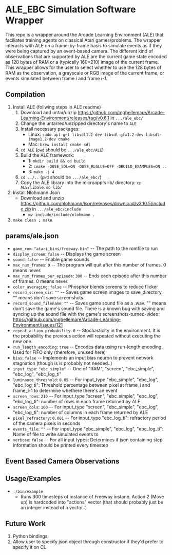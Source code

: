 # ALE_EBC Simulation Software Wrapper #

This repo is a wrapper around the Arcade Learning Environment (ALE) that faciliates training agents on classical Atari games/problems. The wrapper interacts with ALE on a frame-by-frame basis to simulate events as if they were being captured by an event-based camera. The different kind of observations that are supported by ALE are the current game state encoded as 128 bytes of RAM or a (typically 160\*210) image of the current frame. This wrapper allows for the user to select whether to use the 128 bytes of RAM as the observation, a grayscale or RGB image of the current frame, or events simulated between frame *i* and frame *i-1*.

## Compilation ##

1. Install ALE (follwing steps in ALE readme)
    1. Download and untar/unzip https://github.com/mgbellemare/Arcade-Learning-Environment/releases/tag/v0.6.1 in `.../ale_ebc/`
    2. Change the untarred/unzipped directory's name to `ALE`
    3. Install necessary packages:
        - Linux: `sudo apt-get libsdl1.2-dev libsdl-gfx1.2-dev libsdl-image1.2-dev cmake`
        - Mac: `brew install cmake sdl`
    4. `cd ALE` (`pwd` should be `.../ale_ebc/ALE`)
    5. Build the ALE framework:
        - 1: `mkdir build && cd build`
        - 2: `cmake -DUSE_SDL=ON -DUSE_RLGLUE=OFF -DBUILD_EXAMPLES=ON ..`
        - 3: `make -j 4`
    6. `cd ../..` (`pwd` should be `.../ale_ebc/`)
    7. Copy the ALE library into the microapp's lib/ directory: `cp ALE/libale.so lib/`
2. Install Nlohmann Json
    - Download and unzip https://github.com/nlohmann/json/releases/download/v3.10.5/include.zip in `.../ale_ebc/include`
        - `mv include/include/nlohmann .`
3. `make clean ; make`

## params/ale.json ##

- `game_rom`: `"atari_bins/freeway.bin"` --  The path to the romfile to run
- `display_screen`: `false` -- Displays the game screen
- `sound`: `false` -- Enable game sounds
- `max_num_frames`: `0` -- The program will quit after this number of frames. 0 means never.
- `max_num_frames_per_episode`: `300` --  Ends each episode after this number of frames. 0 means never.
- `color_averaging`: `false` --  Phosphor blends screens to reduce flicker
- `record_screen_dir`: `""` -- Saves game screen images to save_directory. "" means don't save screenshots.
- `record_sound_filename`: `""` -- Saves game sound file as a .wav. "" means don't save the game's sound file. There is a known bug with saving and syncing up the sound file with the game's screenshots-turned-video: https://github.com/mgbellemare/Arcade-Learning-Environment/issues/121
- `repeat_action_probability`: `0` -- Stochasticity in the environment. It is the probability the previous action will repeated without executing the new one.
- `run_length_encoding`: `true` --  Encodes data using run-length encoding. Used for FIFO only (therefore, unused here)
- `bias`: `false` -- Implements an input bias neuron to prevent network stagnation (though is is probably not needed..)
- `input_type`: `"ebc_simple"` -- One of "RAM", "screen", "ebc_simple", "ebc_log", "ebc_log_ti"
- `luminance_threshold`: `0.05` -- For input_type "ebc_simple", "ebc_log", "ebc_log_ti": Threshold percentage between pixel at frame_i and frame_i-1 to determine whethere there's an event
- `screen_rows`: `210` -- For input_type "screen", "ebc_simple", "ebc_log", "ebc_log_ti": number of rows in each frame returned by ALE 
- `screen_cols`: `160` -- For input_type "screen", "ebc_simple", "ebc_log", "ebc_log_ti": number of columns in each frame returned by ALE 
- `pixel_refractory`: `0.001` -- For input_type "ebc_log_ti": refractory period of the camera pixels in seconds 
- `events_file`: `""` -- For input_type "ebc_simple", "ebc_log", "ebc_log_ti": Name of file to write simulated events to 
- `verbose`: `false` -- For all input types: Determines if json containing step information should be printed every timestep 

## Event Based Camera Observations ##
 
## Usage/Examples ##

* `./bin/example`
    * Runs 300 timesteps of instance of Freeway instane. Action 2 (Move up) is hardcoded into "actions" vector (that should probably just be an integer instead of a vector..)

## Future Work ##

1. Python bindings
2. Allow user to specify json object through constructor if they'd prefer to specify it on CL